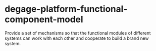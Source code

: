 # degage-platform-functional-component-model
Provide a set of mechanisms so that the functional modules of different systems can work with each other and cooperate to build a brand new system.
